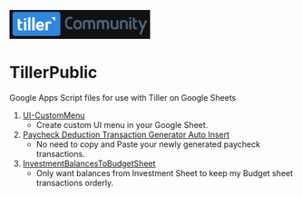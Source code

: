 ![Tiller](tiller.community.png)
# TillerPublic

Google Apps Script files for use with Tiller on Google Sheets

1. [UI-CustomMenu](./UI-CustomMenu)
   - Create custom UI menu in your Google Sheet.
2. [Paycheck Deduction Transaction Generator Auto Insert](./PaycheckDeductionTransactionGeneratorAutoInsert)
   - No need to copy and Paste your newly generated paycheck transactions.
3. [InvestmentBalancesToBudgetSheet](./InvestmentBalancesToBudgetSheet)
   - Only want balances from Investment Sheet to keep my Budget sheet transactions orderly.
